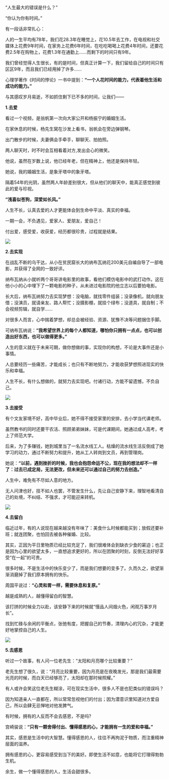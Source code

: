 “人生最大的错误是什么？”  

“你认为你有时间。”

有一段话非常扎心：

人的一生平均有78年，我们花28.3年在睡觉上，花10.5年去工作，在电视和社交媒体上花费9年时间，在家务上花费6年时间，在吃吃喝喝上花费4年时间，还要花费2.5年在购物上，花费1.3年在通勤上……而剩下的时间只有9年。

我们曾经觉得人生很长，有的是时间，但真正计算一下，我们留给自己的时间只有区区9年，而且我们已经用掉了许多……

心理学著作《时间的悖论》一书中提到：**“一个人花时间的能力，代表着他生活和成功的能力。”**

与其感叹岁月易逝，不如抓住剩下已不多的时间，让我们——

**1.去爱**

看过一个视频，是翁帆第一次向大家公开和杨振宁的婚姻生活。

在家休息的时候，杨先生窝在沙发上看书，翁帆会在旁边弹钢琴。

出门散步的时候，夫妻俩会手牵手，聊聊天、拍拍照。

两人聊天时，时不时会互相看着对方,发出会心的微笑。

他说，虽然在岁数上说，他已经年老，但在精神上，他还是保持年轻。

她说，我的婚姻生活，是象牙塔中的象牙塔。

隔着54年的光阴，虽然两人年龄差别很大，但从他们的聊天中，能真正感觉到彼此的爱与珍视。

**“浅喜似苍狗，深爱如长风。”**

人生不长，认真去爱的人才更能体会到生命中平淡、真实的幸福。

一期一会，不负遇见，爱家人、爱朋友，爱自己！

付出爱，感受爱，收获爱，经历都很珍贵，过程就是结果。

![](https://mmbiz.qpic.cn/mmbiz_jpg/fzO8NzrJZ837vC7AhSv5QRqFOU5O0muTDz2R2fLKyXibrQntJDxkYhPYmUwHos2cCRZIEEthaKIiaUC0iaWrpsmiaA/640?wx_fmt=jpeg)

**2.去实现**

在战乱不断的乌干达，从小在贫民窟长大的纳布瓦纳花200美元自编自导了一部电影，并获得了全网的一致好评。

纳布瓦纳从小就听两个哥哥讲电影里的故事，看他们模仿电影中的武打动作。这在他小小的心中埋下了一颗电影的种子，从未进过电影院的他立志以后要拍电影。

长大后，纳布瓦纳努力去实现梦想：没电脑，就找零件组装；没录像机，就向朋友借；没演员，就请亲友、路人帮忙；没摄影棚，就挂个绿布；没道具，就自制；不会视频剪辑，就自学……

对很多人而言，心中揣着梦想，却总会被经验、资源、犹豫不决等问题捆住手脚。

可纳布瓦纳说：**“我希望世界上的每个人都知道，哪怕你只拥有一点点，也可以创造出好东西，也可以做得更多。”**

人生的意义就在于未来可期，做你想做的事，实现你的构想，不论是大事件还是小事情。

人总要经历一些痛苦，才能成长；也只有不断地努力，才能收获梦想照进现实的快乐和幸福。

人生不长，有什么想做的，就努力去实现吧。付诸行动，方能不留遗憾，不负自己。

![](https://mmbiz.qpic.cn/mmbiz_jpg/fzO8NzrJZ837vC7AhSv5QRqFOU5O0muTp3Mibu4f6XGaTahVVibvIj4jyndBjlSIriclQfATkSBnTGTSwNcwXosBA/640?wx_fmt=jpeg)

**3.去接受**

有个文友家境不好，高中毕业后，她不得不接受家里的安排，去小学当代课老师。

虽然教书的同时还要干农活、照顾弟弟妹妹，可是代课期间，她通过成人高考，考上了师范大学。

后来，为了多赚钱，她到城里当了一名流水线工人。枯燥的流水线生活反倒成了她学习的动力，通过不断努力和提升，她从工人转岗到文员，再到管理岗。

她说：**“以前，遇到挫折的时候，我也会抱怨命运不公，现在我的想法却不一样了：过去已成定局，无法更改，但未来还可以通过自己的努力去创造。”**

人生中，难免有不尽如人意的地方。

无人问津也好，技不如人也罢，不管发生什么，先让自己安静下来，理智地看清自己的处境，不纠结、不强求，才可能迎来转机。

![](https://mmbiz.qpic.cn/mmbiz_jpg/fzO8NzrJZ837vC7AhSv5QRqFOU5O0muTprcicnJtJaTZB1amnly9pvU1Wyw4iadTVicVuVnqjneFokrGXjCepV41w/640?wx_fmt=jpeg)

**4.去留白**

临近过年，有的人说现在越来越没有年味了：美食什么时候都能买到；放假还要补班；就连团聚，也怕回去被各种催婚、比较。

其实，正因为平日里物质已经比较充足了，我们很难体会到缺衣少食的窘迫；也正是因为心里的欲望太多，一直想追求更好的，所以在团聚的时刻，反倒无法好好享受“在一起”的可贵。

很多时候，不是生活中的快乐变少了，而是我们想要的变多了。久而久之，欲望渐渐消磨掉了我们原本拥有的快乐。

周国平说过：**“心灵和胃一样，需要休息和复原。”**

越是成熟的人，越懂得留白的智慧。

该打拼的时候全力以赴，该安静下来的时候就“慢品人间烟火色，闲观万事岁月长”。

找到忙碌与余闲的平衡点，张弛有度，把握自己的节奏，清理内心的冗杂，才能更好地掌控自己的人生。

  

![](https://mmbiz.qpic.cn/mmbiz_jpg/fzO8NzrJZ837vC7AhSv5QRqFOU5O0muTLMah36tDY0fDBhr7jvHJsVXUJia2gMdndUgLfgbKwV7ecGRba63n0iaA/640?wx_fmt=jpeg)

  

**5.去感恩**

听过一个故事，有人问一位老先生：“太阳和月亮哪个比较重要？”

老先生想了很久，说：“月亮比较重要，因为月亮是在夜晚发光，那是我们最需要光亮的时候，而白天已经够亮了，太阳却在那时候照耀。”

有人或许会笑这位老先生糊涂，可在现实生活中，很多人不是也犯类似的错误吗？

因为知道亲人一直都在，所以常常忽视他们的付出；因为潜意识里知道对方爱自己，所以会肆无忌惮地对他发脾气。

有时候，拥有的人反而不会去感恩，不是吗?

宫崎骏说：**“只有一颗舍得付出、懂得感恩的心，才能拥有一生的爱和幸福。”**

其实，感恩是生活中的大智慧。懂得感恩的人，往往不再拘泥于物质，而注重精神层面的滋养。

拥有感恩的心，更容易感受到当下的美好。即使生活不如意，也能将它打理得勃勃生机。

余生，做一个懂得感恩的人，生活会甜很多。